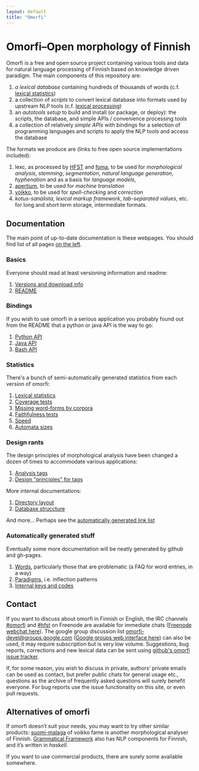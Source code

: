 ```yaml
---
layout: default
title: "Omorfi"
---
```


# Omorfi–Open morphology of Finnish

Omorfi is a free and open source project containing various tools and data for
natural language processing of Finnish based on knowledge driven paradigm.
The main components of this repository are:

1. _a lexical database_ containing hundreds of thousands of words (c.f.
   [lexical statistics](pages/Lexical-statistics))
2. a collection of _scripts_ to convert lexical database into formats used by
   upstream NLP tools (c.f. [lexical processing](pages/Database-processing))
3. an _autotools setup_ to build and install (or package, or deploy): the
   scripts, the database, and simple APIs / convenience processing tools
3. a collection of relatively _simple APIs_ with bindings for a selection of
   programming languages and scripts to apply the NLP tools and access the
   database

The formats we produce are (links to free open source implementations
included):

1. lexc, as processed by [HFST](//hfst.sf.net) and
   [foma](//code.google.com/p/foma), to be used for *morphological analysis*,
   *stemming*, *segmentation*, *natural language generation*, *hyphenation* and
   as a basis for *language models*,
2. [apertium](//sf.net/p/apertium), to be used for *machine translation*
3. [voikko](//voikko.puimula.org), to be used for *spell-checking* and
   *correction*
4. _kotus-sanalista_, _lexical markup framework_, _tab-separated values_, etc.
   for long and short term storage, intermediate formats.

## Documentation

The main point of up-to-date documentation is these webpages. You should find
list of all pages [on the left](#navigation).

### Basics

Everyone should read at least versioning information and readme:

1. [Versions and download info](pages/Releases.html)
1. [README](https://github.com/flammie/omorfi#omorfiopen-morphology-of-finnish)

### Bindings

If you wish to use omorfi in a serious application you probably found out from
the README that a python or java API is the way to go:

1. [Python API](pages/Python-API.html)
1. [Java API](pages/Java-API.html)
1. [Bash API](pages/Bash-API.html)

### Statistics

There's a bunch of semi-automatically generated statistics from each version of
omorfi:

1. [Lexical statistics](pages/Lexical-statistics.html)
1. [Coverage tests](pages/Coverages.html)
1. [Missing word-forms by corpora](pages/CoveragesTop100Deltas.html)
1. [Faithfulness tests](pages/Faithfulness-tests.html)
1. [Speed](pages/Speed-tests.html)
1. [Automata sizes](pages/Automata-sizes.html)

### Design rants

The design principles of morphological analysis have been changed a dozen of
times to accommodate various applications:

1. [Analysis tags](pages/tag-formats.html)
1. [Design "principles" for tags](pages/Tagging-possibilities.html)

More internal documentations:

1. [Directory layout](pages/Directory-layout.html)
1. [Database struccture](pages/Database-processing.html)

And more... Perhaps see the [automatically generated link list](#navigation)

### Automatically generated stuff

Eventually some more documentation will be neatly generated by github and
gh-pages.

1. [Words](lexemes.html), particularly those that are problematic (a FAQ for
   word entries, in a way)
1. [Paradigms](paradigms.html), i.e. inflection patterns 
1. [Internal keys and codes](stuff.html)


## Contact

If you want to discuss about omorfi in Finnish or English, the IRC channels
[#omorfi](irc://Freenode/#omorfi) and [#hfst](irc://Freenode/#hfst) on Freenode
are available for immediate chats ([Freenode webchat
here](https://webchat.freenode.net/)). The google group discussion list
omorfi-devel@groups.google.com ([Google groups web interface
here](https://groups.google.com/forum/#!forum/omorfi-devel)) can also be used,
it may require subscription but is very low volume. Suggestions, bug reports,
corrections and new lexical data can be sent using [github's omorfi issue
tracker](//github.com/flammie/omorfi/issues).

If, for some reason, you wish to discuss in private, authors’ private emails can
be used as contact, but prefer public chats for general usage etc., questions as
the archive of frequently asked questions will surely benefit everyone. For bug
reports use the issue functionality on this site, or even pull requests.

## Alternatives of omorfi

If omorfi doesn’t suit your needs, you may want to try other similar products:
[suomi-malaga](http://voikko.puimula.org) of voikko fame is another
morphological analyser of Finnish. [Grammatical
Framework](http://www.grammaticalframework.org/) also has NLP components for
Finnish, and it’s written in _haskell_.

If you want to use commercial products, there are surely some available
somewhere.

<!-- vim: set ft=markdown -->
